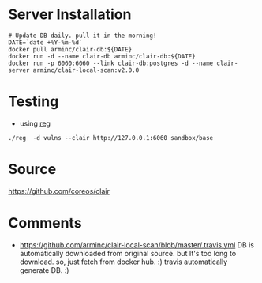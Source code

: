 
# Server Installation

```
# Update DB daily. pull it in the morning!
DATE=`date +%Y-%m-%d`
docker pull arminc/clair-db:${DATE}
docker run -d --name clair-db arminc/clair-db:${DATE}
docker run -p 6060:6060 --link clair-db:postgres -d --name clair-server arminc/clair-local-scan:v2.0.0

```

# Testing

* using [reg](https://github.com/jessfraz/reg#vulnerability-reports)
```
./reg  -d vulns --clair http://127.0.0.1:6060 sandbox/base
```

# Source
https://github.com/coreos/clair

# Comments
* https://github.com/arminc/clair-local-scan/blob/master/.travis.yml
DB is automatically downloaded from original source. but It's too long to download. so, just fetch from docker hub. :)
travis automatically generate DB. :)
